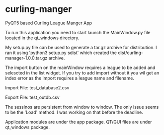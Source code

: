 # curling-manger
PyQT5 based Curling League Manger App

To run this application you need to start launch the MainWindow.py file located in the qt_windows directory. 

My setup.py file can be used to generate a tar.gz archive for distribution. I ran it using 'python3 setup.py sdist'
which created the dist/curling-manager-1.0.0.tar.gz archive. 

The import button on the mainWindow requires a league to be added and selescted in the list widget. If you try to 
add import without it you wil get an index error as the import requires a league name and filename. 

Import File: test_database2.csv

Export File: test_outdb.csv

The sessinos are persistent from window to window. The only issue seems to be the 'Load' method. I was working on that
before the deadline. 

Application modules are under the app package. QT/GUI files are under qt_windows package.

